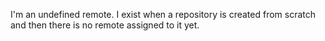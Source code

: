 I'm an undefined remote. 
I exist when a repository is created from scratch and then there is no remote assigned to it yet.